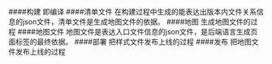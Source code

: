 ####构建
即编译
####清单文件
在构建过程中生成的能表达出版本内文件关系信息的json文件，清单文件是生成地图文件的依据。
####地图
生成地图文件的过程
####地图文件
地图文件是表达入口文件信息的json文件，是后端语言生成页面标签的最终依据。
####部署
把样式文件发布上线的过程
####发布
把地图文件发布上线的过程
